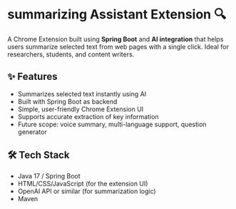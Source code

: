 # summarizing Assistant Extension 🔍

A Chrome Extension built using **Spring Boot** and **AI integration** that helps users summarize selected text from web pages with a single click. Ideal for researchers, students, and content writers.

## ✨ Features

- Summarizes selected text instantly using AI
- Built with Spring Boot as backend
- Simple, user-friendly Chrome Extension UI
- Supports accurate extraction of key information
- Future scope: voice summary, multi-language support, question generator

## 🛠 Tech Stack

- Java 17 / Spring Boot
- HTML/CSS/JavaScript (for the extension UI)
- OpenAI API or similar (for summarization logic)
- Maven

